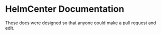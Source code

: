 # HelmCenter Documentation
These docs were designed so that anyone could make a pull request and edit.

